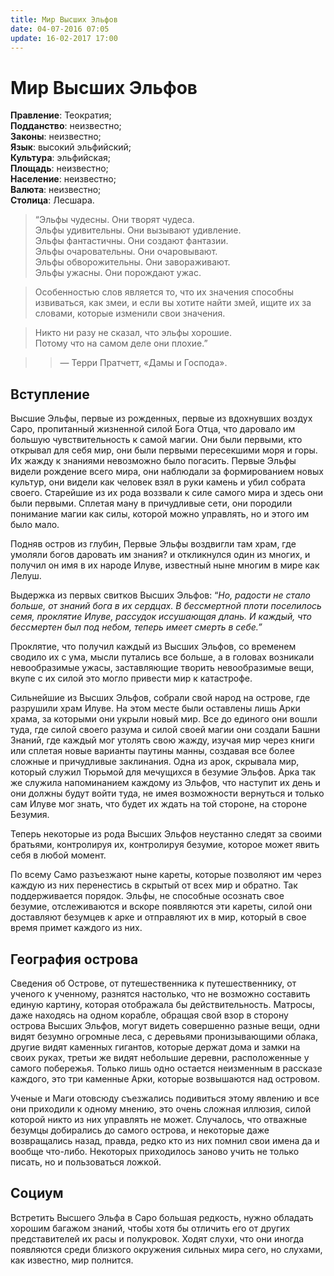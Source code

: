 ```yaml
---
title: Мир Высших Эльфов 
date: 04-07-2016 07:05
update: 16-02-2017 17:00
---
```


# Мир Высших Эльфов 

**Правление**: Теократия;  
**Подданство**: неизвестно;  
**Законы**: неизвестно;  
**Язык**: высокий эльфийский;  
**Культура**: эльфийская;  
**Площадь**: неизвестно;  
**Население**: неизвестно;  
**Валюта**: неизвестно;  
**Столица**: Лесшара.  

>“Эльфы чудесны. Они творят чудеса.  
>Эльфы удивительны. Они вызывают удивление.  
>Эльфы фантастичны. Они создают фантазии.  
>Эльфы очаровательны. Они очаровывают.  
>Эльфы обворожительны. Они завораживают.  
>Эльфы ужасны. Они порождают ужас.  

>Особенностью слов является то, что их значения способны извиваться, как змеи, и если вы хотите найти змей, ищите их за словами, которые изменили свои значения.

>Никто ни разу не сказал, что эльфы хорошие.  
>Потому что на самом деле они плохие.”

>>— Терри Пратчетт, «Дамы и Господа».

## Вступление

Высшие Эльфы, первые из рожденных, первые из вдохнувших воздух Саро, пропитанный жизненной силой Бога Отца, что даровало им большую чувствительность к самой магии. Они были первыми, кто открывал для себя мир, они были первыми пересекшими моря и горы. Их жажду к знаниями невозможно было погасить. Первые Эльфы видели рождение всего мира, они наблюдали за формированием новых культур, они видели как человек взял в руки камень и убил собрата своего. Старейшие из их рода воззвали к силе самого мира и здесь они были первыми. Сплетая ману в причудливые сети, они породили понимание магии как силы, которой можно управлять, но и этого им было мало. 

Подняв остров из глубин, Первые Эльфы воздвигли там храм, где умоляли богов даровать им знания? и откликнулся один из многих, и получил он имя в их народе Илуве, известный ныне многим в мире как Лелуш.

Выдержка из первых свитков Высших Эльфов: “*Но, радости не стало больше, от знаний бога в их сердцах. В бессмертной плоти поселилось семя, проклятие Илуве, рассудок иссушающая длань. И каждый, что бессмертен был под небом, теперь имеет смерть в себе.”*

Проклятие, что получил каждый из Высших Эльфов, со временем сводило их с ума, мысли путались все больше, а в головах возникали невообразимые ужасы, заставляющие творить невообразимые вещи, вкупе с их силой это могло привести мир к катастрофе. 

Сильнейшие из Высших Эльфов, собрали свой народ на острове, где разрушили храм Илуве. На этом месте были оставлены лишь Арки храма, за которыми они укрыли новый мир. Все до единого они вошли туда, где силой своего разума и силой своей магии они создали Башни Знаний, где каждый мог утолять свою жажду, изучая мир через книги или сплетая новые варианты паутины манны, создавая все более сложные и причудливые заклинания. Одна из арок, скрывала мир, который служил Тюрьмой для мечущихся в безумие Эльфов. Арка так же служила напоминанием каждому из Эльфов, что наступит их день и они должны будут войти туда, не имея возможности вернуться и только сам Илуве мог знать, что будет их ждать на той стороне, на стороне Безумия.

Теперь некоторые из рода Высших Эльфов неустанно следят за своими братьями, контролируя их, контролируя безумие, которое может явить себя в любой момент. 

По всему Само разъезжают ныне кареты, которые позволяют им через каждую из них перенестись в скрытый от всех мир и обратно. Так поддерживается порядок. Эльфы, не способные осознать свое безумие, отслеживаются и вскоре появляются эти кареты, силой они доставляют безумцев к арке и отправляют их в мир, который в свое время примет каждого из них.

## География острова

Сведения об Острове, от путешественника к путешественнику, от ученого к ученному, разнятся настолько, что не возможно составить единую картину, которая отображала бы действительность. Матросы, даже находясь на одном корабле, обращая свой взор в сторону острова Высших Эльфов, могут видеть совершенно разные вещи, одни видят безумно огромные леса, с деревьями пронизывающими облака, другие видят каменных гигантов, которые держат дома и замки на своих руках, третьи же видят небольшие деревни, расположенные у самого побережья. Только лишь одно остается неизменным в рассказе каждого, это три каменные Арки, которые возвышаются над островом.

Ученые и Маги отовсюду съезжались подивиться этому явлению и все они приходили к одному мнению, это очень сложная иллюзия, силой которой никто из них управлять не может. Случалось, что отважные безумцы добирались до самого острова, и некоторые даже возвращались назад, правда, редко кто из них помнил свои имена да и вообще что-либо. Некоторых приходилось заново учить не только писать, но и пользоваться ложкой.

## Социум

Встретить Высшего Эльфа в Саро большая редкость, нужно обладать хорошим багажом знаний, чтобы хотя бы отличить его от других представителей их расы и полукровок. Ходят слухи, что они иногда появляются среди близкого окружения сильных мира сего, но слухами, как известно, мир полнится. 